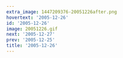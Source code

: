 ```yaml
---
extra_image: 1447209376-20051226after.png
hovertext: '2005-12-26'
id: '2005-12-26'
image: 20051226.gif
next: '2005-12-27'
prev: '2005-12-25'
title: '2005-12-26'
---
```

